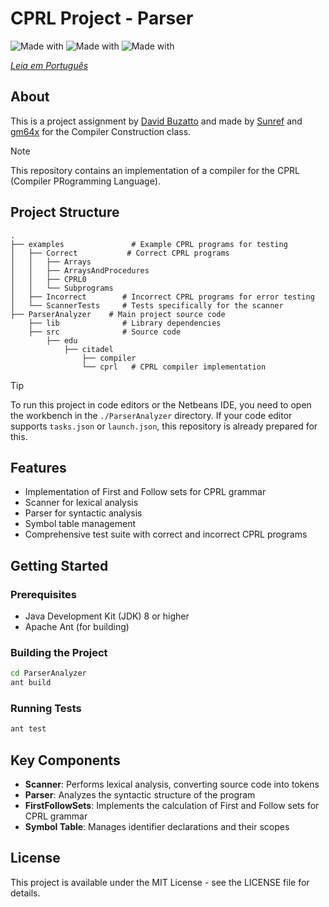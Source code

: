 # CPRL Project - Parser

![Made with](https://img.shields.io/badge/Made%20with-Java-EC4134?labelColor=black&style=flat-square&logo=openjdk)
![Made with](https://img.shields.io/badge/Made%20with-Netbeans-0751CF?labelColor=black&style=flat-square&logo=apachenetbeanside)
![Made with](https://img.shields.io/badge/Made%20with-ZED-grey?labelColor=black&style=flat-square&logo=zedindustries)

*[Leia em Português](readme-ptbr.md)*

## About

This is a project assignment by <a href="https://github.com/davidbuzatto">David Buzatto</a> and made by <a href="https://github.com/Sunref">Sunref</a> and <a href="https://github.com/gm64x">gm64x</a> for the Compiler Construction class.

> [!NOTE]  
> This repository contains an implementation of a compiler for the CPRL (Compiler PRogramming Language).




## Project Structure

```
.
├── examples               # Example CPRL programs for testing
│   ├── Correct           # Correct CPRL programs
│   │   ├── Arrays
│   │   ├── ArraysAndProcedures
│   │   ├── CPRL0
│   │   └── Subprograms
│   ├── Incorrect        # Incorrect CPRL programs for error testing
│   └── ScannerTests     # Tests specifically for the scanner
├── ParserAnalyzer    # Main project source code
    ├── lib              # Library dependencies
    ├── src              # Source code
        ├── edu
            ├── citadel
                ├── compiler
                └── cprl   # CPRL compiler implementation
```

> [!TIP]  
> To run this project in code editors or the Netbeans IDE, you need to open the workbench in the `./ParserAnalyzer` directory. If your code editor supports `tasks.json` or `launch.json`, this repository is already prepared for this.

## Features

- Implementation of First and Follow sets for CPRL grammar
- Scanner for lexical analysis
- Parser for syntactic analysis
- Symbol table management
- Comprehensive test suite with correct and incorrect CPRL programs

## Getting Started

### Prerequisites

- Java Development Kit (JDK) 8 or higher
- Apache Ant (for building)

### Building the Project

```bash
cd ParserAnalyzer
ant build
```

### Running Tests

```bash
ant test
```

## Key Components

- **Scanner**: Performs lexical analysis, converting source code into tokens
- **Parser**: Analyzes the syntactic structure of the program
- **FirstFollowSets**: Implements the calculation of First and Follow sets for CPRL grammar
- **Symbol Table**: Manages identifier declarations and their scopes

## License

This project is available under the MIT License - see the LICENSE file for details.
